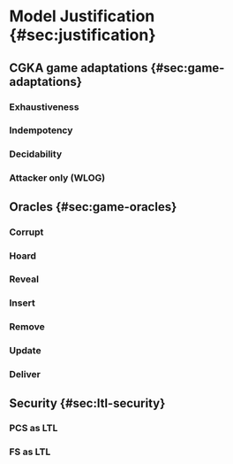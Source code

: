 # Model Justification {#sec:justification}


## CGKA game adaptations {#sec:game-adaptations}

### Exhaustiveness

### Indempotency

### Decidability

### Attacker only (WLOG)


## Oracles {#sec:game-oracles}

### Corrupt

### Hoard

### Reveal

### Insert

### Remove

### Update

### Deliver


## Security {#sec:ltl-security}

### PCS as LTL

### FS as LTL
